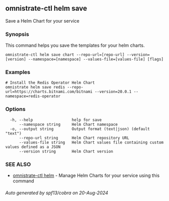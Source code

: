 ## omnistrate-ctl helm save

Save a Helm Chart for your service

### Synopsis

This command helps you save the templates for your helm charts.

```
omnistrate-ctl helm save chart --repo-url=[repo-url] --version=[version] --namespace=[namespace] --values-file=[values-file] [flags]
```

### Examples

```
# Install the Redis Operator Helm Chart
omnistrate helm save redis --repo-url=https://charts.bitnami.com/bitnami --version=20.0.1 --namespace=redis-operator
```

### Options

```
  -h, --help                 help for save
      --namespace string     Helm Chart namespace
  -o, --output string        Output format (text|json) (default "text")
      --repo-url string      Helm Chart repository URL
      --values-file string   Helm Chart values file containing custom values defined as a JSON
      --version string       Helm Chart version
```

### SEE ALSO

* [omnistrate-ctl helm](omnistrate-ctl_helm.md)	 - Manage Helm Charts for your service using this command

###### Auto generated by spf13/cobra on 20-Aug-2024
